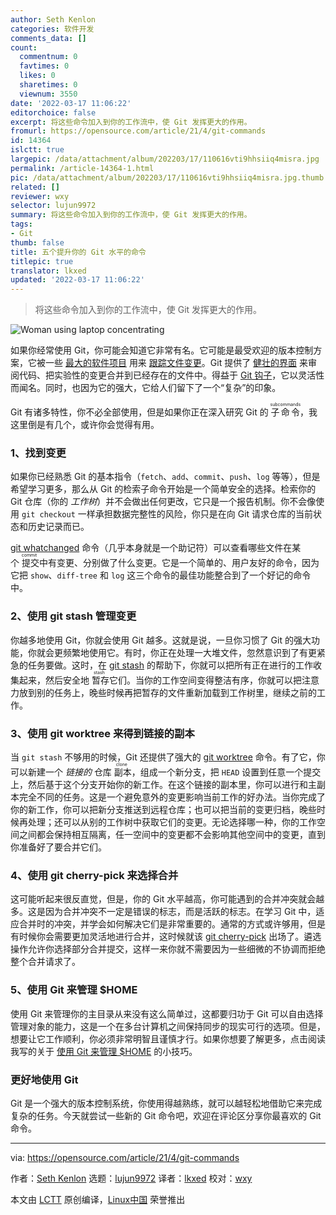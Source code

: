 ```yaml
---
author: Seth Kenlon
categories: 软件开发
comments_data: []
count:
  commentnum: 0
  favtimes: 0
  likes: 0
  sharetimes: 0
  viewnum: 3550
date: '2022-03-17 11:06:22'
editorchoice: false
excerpt: 将这些命令加入到你的工作流中，使 Git 发挥更大的作用。
fromurl: https://opensource.com/article/21/4/git-commands
id: 14364
islctt: true
largepic: /data/attachment/album/202203/17/110616vti9hhsiiq4misra.jpg
permalink: /article-14364-1.html
pic: /data/attachment/album/202203/17/110616vti9hhsiiq4misra.jpg.thumb.jpg
related: []
reviewer: wxy
selector: lujun9972
summary: 将这些命令加入到你的工作流中，使 Git 发挥更大的作用。
tags:
- Git
thumb: false
title: 五个提升你的 Git 水平的命令
titlepic: true
translator: lkxed
updated: '2022-03-17 11:06:22'
---
```



> 
> 将这些命令加入到你的工作流中，使 Git 发挥更大的作用。
> 
> 
> 


![](/data/attachment/album/202203/17/110616vti9hhsiiq4misra.jpg "Woman using laptop concentrating")


如果你经常使用 Git，你可能会知道它非常有名。它可能是最受欢迎的版本控制方案，它被一些 [最大的软件项目](https://opensource.com/article/19/10/how-gnome-uses-git) 用来 [跟踪文件变更](https://opensource.com/article/18/2/how-clone-modify-add-delete-git-files)。Git 提供了 [健壮的界面](https://opensource.com/article/18/5/git-branching) 来审阅代码、把实验性的变更合并到已经存在的文件中。得益于 [Git 钩子](https://opensource.com/life/16/8/how-construct-your-own-git-server-part-6)，它以灵活性而闻名。同时，也因为它的强大，它给人们留下了一个“复杂”的印象。


Git 有诸多特性，你不必全部使用，但是如果你正在深入研究 Git 的 <ruby> 子命令 <rt>  subcommands </rt></ruby>，我这里倒是有几个，或许你会觉得有用。


### 1、找到变更


如果你已经熟悉 Git 的基本指令（`fetch`、`add`、`commit`、`push`、`log` 等等），但是希望学习更多，那么从 Git 的检索子命令开始是一个简单安全的选择。检索你的 Git 仓库（你的 *工作树*）并不会做出任何更改，它只是一个报告机制。你不会像使用 `git checkout` 一样承担数据完整性的风险，你只是在向 Git 请求仓库的当前状态和历史记录而已。


[git whatchanged](https://opensource.com/article/21/3/git-whatchanged) 命令（几乎本身就是一个助记符）可以查看哪些文件在某个<ruby> 提交 <rt>  commit </rt></ruby>中有变更、分别做了什么变更。它是一个简单的、用户友好的命令，因为它把 `show`、`diff-tree` 和 `log` 这三个命令的最佳功能整合到了一个好记的命令中。


### 2、使用 git stash 管理变更


你越多地使用 Git，你就会使用 Git 越多。这就是说，一旦你习惯了 Git 的强大功能，你就会更频繁地使用它。有时，你正在处理一大堆文件，忽然意识到了有更紧急的任务要做。这时，在 [git stash](https://opensource.com/article/21/3/git-stash) 的帮助下，你就可以把所有正在进行的工作收集起来，然后安全地<ruby> 暂存 <rt>  stash </rt></ruby>它们。当你的工作空间变得整洁有序，你就可以把注意力放到别的任务上，晚些时候再把暂存的文件重新加载到工作树里，继续之前的工作。


### 3、使用 git worktree 来得到链接的副本


当 `git stash` 不够用的时候，Git 还提供了强大的 [git worktree](https://opensource.com/article/21/3/git-worktree) 命令。有了它，你可以新建一个 *链接的* 仓库<ruby> 副本 <rt>  clone </rt></ruby>，组成一个新分支，把 `HEAD` 设置到任意一个提交上，然后基于这个分支开始你的新工作。在这个链接的副本里，你可以进行和主副本完全不同的任务。这是一个避免意外的变更影响当前工作的好办法。当你完成了你的新工作，你可以把新分支推送到远程仓库；也可以把当前的变更归档，晚些时候再处理；还可以从别的工作树中获取它们的变更。无论选择哪一种，你的工作空间之间都会保持相互隔离，任一空间中的变更都不会影响其他空间中的变更，直到你准备好了要合并它们。


### 4、使用 git cherry-pick 来选择合并


这可能听起来很反直觉，但是，你的 Git 水平越高，你可能遇到的合并冲突就会越多。这是因为合并冲突不一定是错误的标志，而是活跃的标志。在学习 Git 中，适应合并时的冲突，并学会如何解决它们是非常重要的。通常的方式或许够用，但是有时候你会需要更加灵活地进行合并，这时候就该 [git cherry-pick](https://opensource.com/article/21/3/reasons-use-cherry-picking) 出场了。遴选操作允许你选择部分合并提交，这样一来你就不需要因为一些细微的不协调而拒绝整个合并请求了。


### 5、使用 Git 来管理 $HOME


使用 Git 来管理你的主目录从来没有这么简单过，这都要归功于 Git 可以自由选择管理对象的能力，这是一个在多台计算机之间保持同步的现实可行的选项。但是，想要让它工作顺利，你必须非常明智且谨慎才行。如果你想要了解更多，点击阅读我写的关于 [使用 Git 来管理 $HOME](https://opensource.com/article/21/3/git-your-home) 的小技巧。


### 更好地使用 Git


Git 是一个强大的版本控制系统，你使用得越熟练，就可以越轻松地借助它来完成复杂的任务。今天就尝试一些新的 Git 命令吧，欢迎在评论区分享你最喜欢的 Git 命令。




---


via: <https://opensource.com/article/21/4/git-commands>


作者：[Seth Kenlon](https://opensource.com/users/seth) 选题：[lujun9972](https://github.com/lujun9972) 译者：[lkxed](https://github.com/lkxed) 校对：[wxy](https://github.com/wxy)


本文由 [LCTT](https://github.com/LCTT/TranslateProject) 原创编译，[Linux中国](https://linux.cn/) 荣誉推出